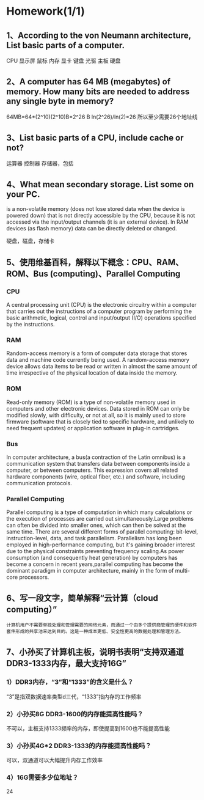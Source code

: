 # Homework(1/1)
## 1、According to the von Neumann architecture, List basic parts of a computer.
CPU 显示屏 鼠标 内存 显卡 键盘 光驱 主板 硬盘

## 2、A computer has 64 MB (megabytes) of memory. How many bits are needed to address any single byte in memory?
64MB=64*(2^10)(2^10)B=2^26 B
ln(2^26)/ln(2)=26
所以至少需要26个地址线

## 3、List basic parts of a CPU, include cache or not?
运算器 控制器 存储器，包括

## 4、What mean secondary storage. List some on your PC.
is a non-volatile memory (does not lose stored data when the device is powered down) that is not directly accessible by the CPU, because it is not accessed via the input/output channels (it is an external device). In RAM devices (as flash memory) data can be directly deleted or changed.

硬盘，磁盘，存储卡

## 5、使用维基百科，解释以下概念：CPU、RAM、ROM、Bus (computing)、Parallel Computing

### CPU
A central processing unit (CPU) is the electronic circuitry within a computer that carries out the instructions of a computer program by performing the basic arithmetic, logical, control and input/output (I/O) operations specified by the instructions. 

### RAM
Random-access memory is a form of computer data storage that stores data and machine code currently being used. A random-access memory device allows data items to be read or written in almost the same amount of time irrespective of the physical location of data inside the memory. 

### ROM
Read-only memory (ROM) is a type of non-volatile memory used in computers and other electronic devices. Data stored in ROM can only be modified slowly, with difficulty, or not at all, so it is mainly used to store firmware (software that is closely tied to specific hardware, and unlikely to need frequent updates) or application software in plug-in cartridges.

### Bus
In computer architecture, a bus(a contraction of the Latin omnibus) is a communication system that transfers data between components inside a computer, or between computers. This expression covers all related hardware components (wire, optical fiber, etc.) and software, including communication protocols.

### Parallel Computing
Parallel computing is a type of computation in which many calculations or the execution of processes are carried out simultaneously.Large problems can often be divided into smaller ones, which can then be solved at the same time. There are several different forms of parallel computing: bit-level, instruction-level, data, and task parallelism. Parallelism has long been employed in high-performance computing, but it's gaining broader interest due to the physical constraints preventing frequency scaling.As power consumption (and consequently heat generation) by computers has become a concern in recent years,parallel computing has become the dominant paradigm in computer architecture, mainly in the form of multi-core processors.

## 6、写一段文字，简单解释“云计算（cloud computing）”
    计算机用户不需要单独处理和管理需要的网络元素，而通过一个由多个提供商管理的硬件和软件套件形成的共享池来达到目的。这是一种成本更低、安全性更高的数据处理和管理方法。

## 7、小孙买了计算机主板，说明书表明“支持双通道DDR3-1333内存，最大支持16G”
### 1）DDR3内存，“3”和“1333”的含义是什么？
“3”是指双数据速率类型d三代，“1333”指内存的工作频率
### 2）小孙买8G DDR3-1600的内存能提高性能吗？
不可以，主板支持1333频率的内存，即使提高到1600也不能提高性能
### 3）小孙买4G*2 DDR3-1333的内存能提高性能吗？
可以，双通道可以大幅提升内存工作效率
### 4）16G需要多少位地址？
24